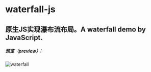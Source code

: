 # waterfall-js
## 原生JS实现瀑布流布局。A waterfall demo by JavaScript.
##### 预览（preview）：
![waterfall](./waterfall.gif)
